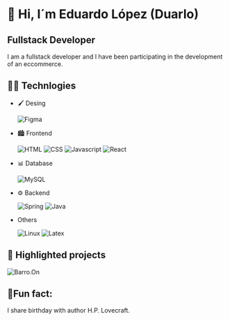 # 🫡 Hi, I´m Eduardo López (Duarlo)

## Fullstack Developer
I am a fullstack developer and I have been participating in the development of an eccommerce.

## 👨‍💻 Technlogies

- 🖌️ Desing

  ![Figma](https://img.shields.io/badge/Figma-gray?style=for-the-badge&logo=figma&color=gray)
  
- 🏙️ Frontend

  ![HTML](https://img.shields.io/badge/html-gray?style=for-the-badge&logo=html5&color=gray)
  ![CSS](https://img.shields.io/badge/CSS-gray?style=for-the-badge&logo=css3&color=gray)
  ![Javascript](https://img.shields.io/badge/Javascript-gray?style=for-the-badge&logo=javascript&color=gray)
  ![React](https://img.shields.io/badge/React-gray?style=for-the-badge&logo=react&color=gray)

- 📊 Database

  ![MySQL](https://img.shields.io/badge/mysql-gray?style=for-the-badge&logo=mysql&color=gray)

- ⚙️ Backend

  ![Spring](https://img.shields.io/badge/spring-gray?style=for-the-badge&logo=spring&color=gray)
  ![Java](https://img.shields.io/badge/Java-gray?style=for-the-badge&logo=Java&color=gray)

- Others
  
  ![Linux](https://img.shields.io/badge/linux-gray?style=for-the-badge&logo=linux&color=gray)
  ![Latex](https://img.shields.io/badge/latex-gray?style=for-the-badge&logo=latex&color=gray)

## 💫 Highlighted projects

  ![Barro.On](https://github.com/Daniel-GB0319/proyecto-ch39)

  
## 🎈Fun fact:
I share birthday with author H.P. Lovecraft.

